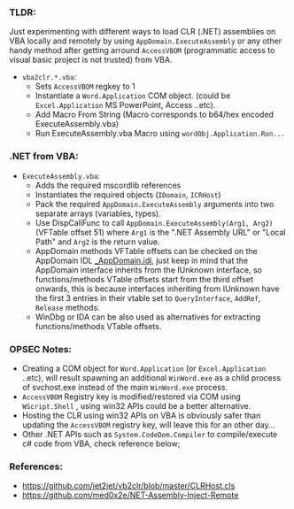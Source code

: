 ### TLDR:
Just experimenting with different ways to load CLR (.NET) assemblies on VBA locally and remotely by using `AppDomain.ExecuteAssembly` or any other handy method after getting arround `AccessVBOM` (programmatic access to visual basic project is not trusted) from VBA.

 * `vba2clr.*.vba`: 
   * Sets `AccessVBOM` regkey to 1
   * Instantiate a `Word.Application` COM object. (could be `Excel.Application` MS PowerPoint, Access ..etc).
   * Add Macro From String (Macro corresponds to b64/hex encoded ExecuteAssembly.vba)
   * Run ExecuteAssembly.vba Macro using `wordObj.Application.Run...`

### .NET from VBA:
* `ExecuteAssembly.vba`: 
   - Adds the required mscordlib references
   - Instantiates the required objects (`IDomain`, `ICRHost`)
   - Pack the required `AppDomain.ExecuteAssembly` arguments into two separate arrays (variables, types).
   - Use DispCallFunc to call `AppDomain.ExecuteAssembly(Arg1, Arg2)` (VFTable offset 51) where `Arg1` is the ".NET Assembly URL" or "Local Path" and `Arg2` is the return value.
   - AppDomain methods VFTable offsets can be checked on the AppDomain IDL <a href="https://github.com/med0x2e/VBACLR/blob/main/_AppDomain.idl.not.cs">_AppDomain.idl</a>, just keep in mind that the AppDomain interface inherits from the IUnknown interface, so functions/methods VTable offsets start from the third offset onwards, this is because interfaces inheriting from IUnknown have the first 3 entries in their vtable set to `QueryInterface`, `AddRef`, `Release` methods.
   - WinDbg or IDA can be also used as alternatives for extracting functions/methods VTable offsets.
 
### OPSEC Notes:
- Creating a COM object for `Word.Application` (or `Excel.Application` ..etc), will result spawning an additional `WinWord.exe` as a child process of svchost.exe instead of the main `WinWord.exe` process.
- `AccessVBOM` Registry key is modified/restored via COM using `WScript.Shell` , using win32 APIs could be a better alternative.
- Hosting the CLR using win32 APIs on VBA is obviously safer than updating the `AccessVBOM` registry key, will leave this for an other day...
- Other .NET APIs such as `System.CodeDom.Compiler` to compile/execute c# code from VBA, check reference below;

 
### References:

* https://github.com/jet2jet/vb2clr/blob/master/CLRHost.cls
* https://github.com/med0x2e/NET-Assembly-Inject-Remote



